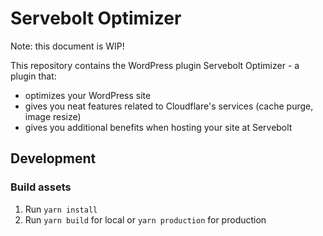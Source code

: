 # Servebolt Optimizer

Note: this document is WIP!

This repository contains the WordPress plugin Servebolt Optimizer - a plugin that:
- optimizes your WordPress site
- gives you neat features related to Cloudflare's services (cache purge, image resize)
- gives you additional benefits when hosting your site at Servebolt

## Development

### Build assets
1. Run `yarn install`
2. Run `yarn build` for local or `yarn production` for production
